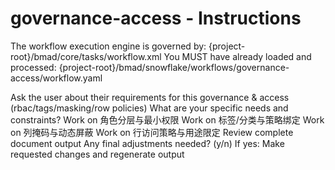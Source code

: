 # governance-access - Instructions

<critical>The workflow execution engine is governed by: {project-root}/bmad/core/tasks/workflow.xml</critical>
<critical>You MUST have already loaded and processed: {project-root}/bmad/snowflake/workflows/governance-access/workflow.yaml</critical>

<workflow>

<step n="1" goal="Understand Requirements">
<action>Ask the user about their requirements for this governance & access (rbac/tags/masking/row policies)</action>
<ask>What are your specific needs and constraints?</ask>
</step>

<step n="2" goal="角色分层与最小权限">
<action>Work on 角色分层与最小权限</action>
<template-output section="rbac"/>
</step>

<step n="3" goal="标签/分类与策略绑定">
<action>Work on 标签/分类与策略绑定</action>
<template-output section="tags"/>
</step>

<step n="4" goal="列掩码与动态屏蔽">
<action>Work on 列掩码与动态屏蔽</action>
<template-output section="masking"/>
</step>

<step n="5" goal="行访问策略与用途限定">
<action>Work on 行访问策略与用途限定</action>
<template-output section="row_access"/>
</step>

<step n="6" goal="Review and Finalize">
<action>Review complete document output</action>
<ask>Any final adjustments needed? (y/n)</ask>
<check>If yes:</check>
  <action>Make requested changes and regenerate output</action>
</step>

</workflow>
